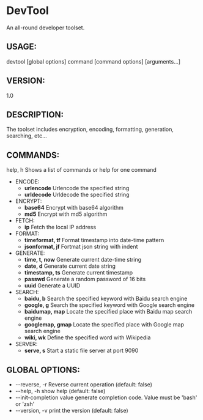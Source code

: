 # DevTool
An all-round developer toolset.

## USAGE:
   devtool [global options] command [command options] [arguments...]

## VERSION:
   1.0

## DESCRIPTION:
   The toolset includes encryption, encoding, formatting, generation, searching, etc...

## COMMANDS:
  help, h  Shows a list of commands or help for one command
  
   - ENCODE:
     - **urlencode**  Urlencode the specified string
     - **urldecode**  Urldecode the specified string
   - ENCRYPT:
     - **base64**  Encrypt with base64 algorithm
     - **md5**     Encrypt with md5 algorithm
   - FETCH:
     - **ip**  Fetch the local IP address
   - FORMAT:
     - **timeformat, tf**  Format timestamp into date-time pattern
     - **jsonformat, jf**  Fortmat json string with indent
   - GENERATE:
     - **time, t, now**   Generate current date-time string
     - **date, d**        Generate current date string
     - **timestamp, ts**  Generate current timestamp
     - **passwd**         Generate a random password of 16 bits
     - **uuid**         Generate a UUID
   - SEARCH:
     - **baidu, b**         Search the specified keyword with Baidu search engine
     - **google, g**        Search the specified keyword with Google search engine
     - **baidumap, map**    Locate the specified place with Baidu map search engine
     - **googlemap, gmap**  Locate the specified place with Google map search engine
     - **wiki, wk**         Define the specified word with Wikipedia
   - SERVER:
     - **serve, s**  Start a static file server at port 9090

## GLOBAL OPTIONS:
   - --reverse, -r            Reverse current operation (default: false)
   - --help, -h               show help (default: false)
   - --init-completion value  generate completion code. Value must be 'bash' or 'zsh'
   - --version, -v            print the version (default: false)